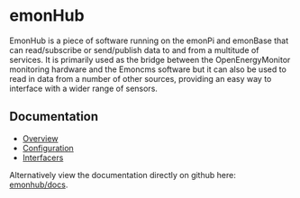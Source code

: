 # emonHub

EmonHub is a piece of software running on the emonPi and emonBase that can read/subscribe or send/publish data to and from a multitude of services. It is primarily used as the bridge between the OpenEnergyMonitor monitoring hardware and the Emoncms software but it can also be used to read in data from a number of other sources, providing an easy way to interface with a wider range of sensors.

## Documentation

- [Overview](https://docs.openenergymonitor.org/emonhub/overview.html)
- [Configuration](https://docs.openenergymonitor.org/emonhub/configuration.html)
- [Interfacers](https://docs.openenergymonitor.org/emonhub/emonhub-interfacers.html)

Alternatively view the documentation directly on github here: [emonhub/docs](docs).
